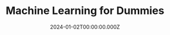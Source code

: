 ---
title: "Machine Learning for Dummies"
date: "2024-01-02T00:00:00.000Z"
description: "A beginner-friendly platform that simplifies machine learning concepts through interactive tutorials and practical examples using PyTorch."
image: "/project/Machine Learning for Dummies.png"
projectUrl: "https://mlfordummy.com/"
technologies: ["PyTorch", "Machine Learning", "Python"]
--- 